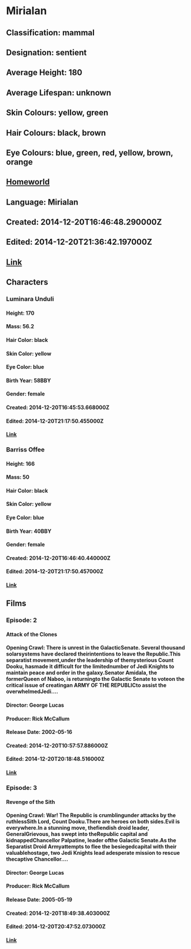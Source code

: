 # Mirialan
## Classification: mammal
## Designation: sentient
## Average Height: 180
## Average Lifespan: unknown
## Skin Colours: yellow, green
## Hair Colours: black, brown
## Eye Colours: blue, green, red, yellow, brown, orange
## [Homeworld](https://swapi.dev/api/planets/51/)
## Language: Mirialan
## Created: 2014-12-20T16:46:48.290000Z
## Edited: 2014-12-20T21:36:42.197000Z
## [Link](https://swapi.dev/api/species/29/)
## Characters
### Luminara Unduli
#### Height: 170
#### Mass: 56.2
#### Hair Color: black
#### Skin Color: yellow
#### Eye Color: blue
#### Birth Year: 58BBY
#### Gender: female
#### Created: 2014-12-20T16:45:53.668000Z
#### Edited: 2014-12-20T21:17:50.455000Z
#### [Link](https://swapi.dev/api/people/64/)
### Barriss Offee
#### Height: 166
#### Mass: 50
#### Hair Color: black
#### Skin Color: yellow
#### Eye Color: blue
#### Birth Year: 40BBY
#### Gender: female
#### Created: 2014-12-20T16:46:40.440000Z
#### Edited: 2014-12-20T21:17:50.457000Z
#### [Link](https://swapi.dev/api/people/65/)
## Films
### Episode: 2
#### Attack of the Clones
#### Opening Crawl: There is unrest in the GalacticSenate. Several thousand solarsystems have declared theirintentions to leave the Republic.This separatist movement,under the leadership of themysterious Count Dooku, hasmade it difficult for the limitednumber of Jedi Knights to maintain peace and order in the galaxy.Senator Amidala, the formerQueen of Naboo, is returningto the Galactic Senate to voteon the critical issue of creatingan ARMY OF THE REPUBLICto assist the overwhelmedJedi....
#### Director: George Lucas
#### Producer: Rick McCallum
#### Release Date: 2002-05-16
#### Created: 2014-12-20T10:57:57.886000Z
#### Edited: 2014-12-20T20:18:48.516000Z
#### [Link](https://swapi.dev/api/films/5/)
### Episode: 3
#### Revenge of the Sith
#### Opening Crawl: War! The Republic is crumblingunder attacks by the ruthlessSith Lord, Count Dooku.There are heroes on both sides.Evil is everywhere.In a stunning move, thefiendish droid leader, GeneralGrievous, has swept into theRepublic capital and kidnappedChancellor Palpatine, leader ofthe Galactic Senate.As the Separatist Droid Armyattempts to flee the besiegedcapital with their valuablehostage, two Jedi Knights lead adesperate mission to rescue thecaptive Chancellor....
#### Director: George Lucas
#### Producer: Rick McCallum
#### Release Date: 2005-05-19
#### Created: 2014-12-20T18:49:38.403000Z
#### Edited: 2014-12-20T20:47:52.073000Z
#### [Link](https://swapi.dev/api/films/6/)